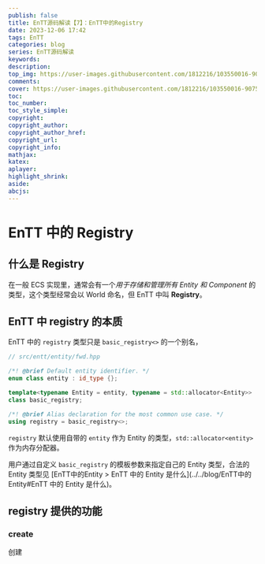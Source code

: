 ```yaml
---
publish: false
title: EnTT源码解读【7】：EnTT中的Registry
date: 2023-12-06 17:42
tags: EnTT
categories: blog
series: EnTT源码解读
keywords: 
description: 
top_img: https://user-images.githubusercontent.com/1812216/103550016-90752280-4ea8-11eb-8667-12ed2219e137.png
comments: 
cover: https://user-images.githubusercontent.com/1812216/103550016-90752280-4ea8-11eb-8667-12ed2219e137.png
toc: 
toc_number: 
toc_style_simple: 
copyright: 
copyright_author: 
copyright_author_href: 
copyright_url: 
copyright_info: 
mathjax: 
katex: 
aplayer: 
highlight_shrink: 
aside: 
abcjs:
---
```

# EnTT 中的 Registry
## 什么是 Registry
在一般 ECS 实现里，通常会有一个*用于存储和管理所有 Entity 和 Component* 的类型，这个类型经常会以 World 命名，但 EnTT 中叫 **Registry**。

## EnTT 中 registry 的本质
EnTT 中的 `registry` 类型只是 `basic_registry<>` 的一个别名，

```cpp
// src/entt/entity/fwd.hpp

/*! @brief Default entity identifier. */
enum class entity : id_type {};

template<typename Entity = entity, typename = std::allocator<Entity>>
class basic_registry;

/*! @brief Alias declaration for the most common use case. */
using registry = basic_registry<>;
```

`registry` 默认使用自带的 `entity` 作为 Entity 的类型，`std::allocator<entity>` 作为内存分配器。

用户通过自定义 `basic_registry` 的模板参数来指定自己的 Entity 类型，合法的 Entity 类型见 [EnTT中的Entity > EnTT 中的 Entity 是什么](../../blog/EnTT中的Entity#EnTT 中的 Entity 是什么)。

## registry 提供的功能
### create
创建